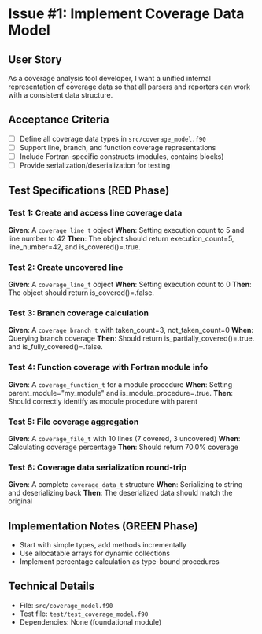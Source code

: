 # Issue #1: Implement Coverage Data Model

## User Story
As a coverage analysis tool developer, I want a unified internal representation of coverage data so that all parsers and reporters can work with a consistent data structure.

## Acceptance Criteria
- [ ] Define all coverage data types in `src/coverage_model.f90`
- [ ] Support line, branch, and function coverage representations
- [ ] Include Fortran-specific constructs (modules, contains blocks)
- [ ] Provide serialization/deserialization for testing

## Test Specifications (RED Phase)

### Test 1: Create and access line coverage data
**Given**: A `coverage_line_t` object
**When**: Setting execution count to 5 and line number to 42
**Then**: The object should return execution_count=5, line_number=42, and is_covered()=.true.

### Test 2: Create uncovered line
**Given**: A `coverage_line_t` object
**When**: Setting execution count to 0
**Then**: The object should return is_covered()=.false.

### Test 3: Branch coverage calculation
**Given**: A `coverage_branch_t` with taken_count=3, not_taken_count=0
**When**: Querying branch coverage
**Then**: Should return is_partially_covered()=.true. and is_fully_covered()=.false.

### Test 4: Function coverage with Fortran module info
**Given**: A `coverage_function_t` for a module procedure
**When**: Setting parent_module="my_module" and is_module_procedure=.true.
**Then**: Should correctly identify as module procedure with parent

### Test 5: File coverage aggregation
**Given**: A `coverage_file_t` with 10 lines (7 covered, 3 uncovered)
**When**: Calculating coverage percentage
**Then**: Should return 70.0% coverage

### Test 6: Coverage data serialization round-trip
**Given**: A complete `coverage_data_t` structure
**When**: Serializing to string and deserializing back
**Then**: The deserialized data should match the original

## Implementation Notes (GREEN Phase)
- Start with simple types, add methods incrementally
- Use allocatable arrays for dynamic collections
- Implement percentage calculation as type-bound procedures

## Technical Details
- File: `src/coverage_model.f90`
- Test file: `test/test_coverage_model.f90`
- Dependencies: None (foundational module)